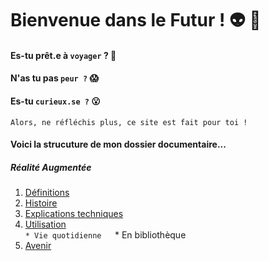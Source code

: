 # Bienvenue dans le Futur ! :alien: :rocket:
#### Es-tu prêt.e à `voyager` ? :ocean:
#### N'as tu pas `peur ?` :scream:
#### Es-tu `curieux.se ?` :open_mouth:
```
Alors, ne réfléchis plus, ce site est fait pour toi !
```

#### Voici la strucuture de mon dossier documentaire...
##### Réalité Augmentée
1. [Définitions](Definition.md)
2. [Histoire](Histoire.md)
3. [Explications techniques](Fonctionnement.md)
4. [Utilisation](Utilisation.md)  
   `* Vie quotidienne  
   `* En bibliothèque
 5. [Avenir](Avenir.md)
